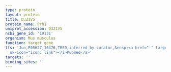 ```yaml
---
type: protein
layout: protein
title: D3Z1V5
protein_name: Prh1
uniprot_accession: D3Z1V5
ncbi_gene_id: '19131'
organism: Mus musculus
function: target gene
tfs: 'Jun,P05627,16476,TRED,inferred by curator,&ensp;<a href="-" target="_blank"><i
  uk-icon="icon: link"></i>Pubmed</a>'
targets: ''
binding_sites: ''
---
```

